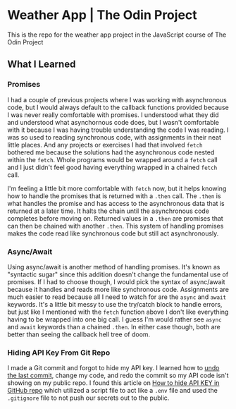 # Weather App | The Odin Project

This is the repo for the weather app project in the JavaScript course of The Odin Project

## What I Learned

### Promises

I had a couple of previous projects where I was working with asynchronous code, but I would always default to the callback functions provided because I was never really comfortable with promises.  I understood what they did and understood what asynchornous code does, but I wasn't comfortable with it because I was having trouble understanding the code I was reading.  I was so used to reading synchronous code, with assignments in their neat little places.  And any projects or exercises I had that involved `fetch` bothered me because the solutions had the asynchronous code nested within the `fetch`.  Whole programs would be wrapped around a `fetch` call and I just didn't feel good having everything wrapped in a chained `fetch` call.

I'm feeling a little bit more comfortable with `fetch` now, but it helps knowing how to handle the promises that is returned with a `.then` call.  The `.then` is what handles the promise and has access to the asynchronous data that is returned at a later time.  It halts the chain until the asynchronous code completes before moving on.  Returned values in a `.then` are promises that can then be chained with another `.then`.  This system of handling promises makes the code read like synchronous code but still act asynchronously.

### Async/Await

Using async/await is another method of handling promises.  It's known as "syntactic sugar" since this addition doesn't change the fundamental use of promises.  If I had to choose though, I would pick the syntax of async/await because it handles and reads more like synchronous code.  Assignments are much easier to read because all I need to watch for are the `async` and `await` keywords.  It's a little bit messy to use the try/catch block to handle errors, but just like I mentioned with the `fetch` function above I don't like everything having to be wrapped into one big call.  I guess I'm would rather see `async` and `await` keywords than a chained `.then`.  In either case though, both are better than seeing the callback hell tree of doom.

### Hiding API Key From Git Repo

I made a Git commit and forgot to hide my API key.  I learned how to [undo the last commit](https://stackoverflow.com/questions/927358/how-do-i-undo-the-most-recent-local-commits-in-git), change my code, and redo the commit so my API code isn't showing on my public repo.  I found this article on [How to hide API KEY in GitHub repo](https://dev.to/ptprashanttripathi/how-to-hide-api-key-in-github-repo-2ik9) which utilized a script file to act like a `.env` file and used the `.gitignore` file to not push our secrets out to the public.